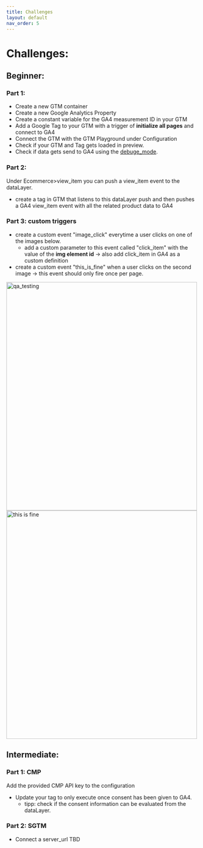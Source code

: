 ```yaml
---
title: Challenges
layout: default
nav_order: 5
---
```


# Challenges:

## Beginner:

### Part 1:
- Create a new GTM container
- Create a new Google Analytics Property
- Create a constant variable for the GA4 measurement ID in your GTM
- Add a Google Tag to your GTM with a trigger of **initialize all pages** and connect to GA4
- Connect the GTM with the GTM Playground under Configuration
- Check if your GTM and Tag gets loaded in preview.
- Check if data gets send to GA4 using the [debuge_mode](https://support.google.com/analytics/answer/7201382?hl=en#zippy=%2Cgoogle-tag-manager).

### Part 2:
Under Ecommerce>view_item you can push a view_item event to the dataLayer.

- create a tag in GTM that listens to this dataLayer push and then pushes a GA4 view_item event with all the related product data to GA4

### Part 3: custom triggers

- create a custom event "image_click" everytime a user clicks on one of the images below.
  - add a custom parameter to this event called "click_item" with the value of the **img element id** -> also add click_item in GA4 as a custom definition
- create a custom event "this_is_fine" when a user clicks on the second image -> this event should only fire once per page.

<img src="../../assets/images/qa.jpg" alt="qa_testing" id="qa_testing" width="500" height="600" >
<img src="../../assets/images/this_is_fine.webp" id="thisisfine" alt="this is fine" width="500" height="600">

## Intermediate:

### Part 1: CMP

Add the provided CMP API key to the configuration

- Update your tag to only execute once consent has been given to GA4.
  - tipp: check if the consent information can be evaluated from the dataLayer.
  
### Part 2: SGTM

- Connect a server_url TBD



<script src="{{ site.baseurl }}{% link assets/js/load_gtm.js %}"> </script>
<script src="{{ site.baseurl }}{% link assets/js/datalayer.js %}"> </script>